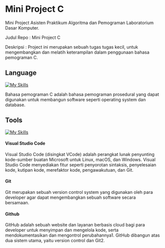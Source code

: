 # Mini Project C
Mini Project Asisten Praktikum Algoritma dan Pemograman Laboratorium Dasar Komputer.

Judul Repo : Mini Project C

Deskripsi : Project ini merupakan sebuah tugas tugas kecil, untuk mengembangkan dan melatih keterampilan dalam penggunaan bahasa pemograman C.

## Language
[![My Skills](https://skillicons.dev/icons?i=c)](https://skillicons.dev)

Bahasa pemograman C adalah bahasa pemograman prosedural yang dapat digunakan untuk membangun software seperti operating system dan database.

## Tools
[![My Skills](https://skillicons.dev/icons?i=vscode,git,github)](https://skillicons.dev)

#### Visual Studio Code
Visual Studio Code (disingkat VCode) adalah perangkat lunak penyunting kode-sumber buatan Microsoft untuk Linux, macOS, dan Windows. Visual Studio Code menyediakan fitur seperti penyorotan sintaksis, penyelesaian kode, kutipan kode, merefaktor kode, pengawakutuan, dan Git.

#### Git
Git merupakan sebuah version control system yang digunakan oleh para developer agar dapat mengembangkan sebuah software secara bersamaan.

#### Github
GitHub adalah sebuah website dan layanan berbasis cloud bagi para developer untuk menyimpan dan mengelola kode, serta mendokumentasikan dan mengontrol perubahannya1. GitHub dibangun atas dua sistem utama, yaitu version control dan Git2.
